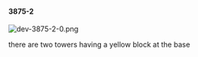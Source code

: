#### 3875-2
![dev-3875-2-0.png](https://github.com/lil-lab/nlvr/raw/master/nlvr/dev/images/3/dev-3875-2-0.png "dev-3875-2-0.png")

there are two towers having a yellow block at the base